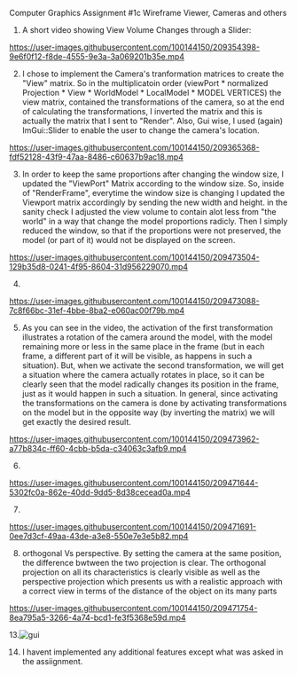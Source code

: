 Computer Graphics Assignment #1c
Wireframe Viewer, Cameras and others

1. A short video showing View Volume Changes through a Slider:

https://user-images.githubusercontent.com/100144150/209354398-9e6f0f12-f8de-4555-9e3a-3a069201b35e.mp4



2. I chose to implement the Camera's tranformation matrices to create the "View" matrix.
   So in the multiplicatoin order (viewPort * normalized Projection * View * WorldModel * LocalModel * MODEL VERTICES) the view matrix,
   contained the transformations of the camera, so at the end of calculating the transformations, I inverted the matrix and this is actually the matrix that I sent 
   to "Render".
   Also, Gui wise, I used (again) ImGui::Slider to enable the user to change the camera's location.


https://user-images.githubusercontent.com/100144150/209365368-fdf52128-43f9-47aa-8486-c60637b9ac18.mp4


3. In order to keep the same proportions after changing the window size, I updated the "ViewPort" Matrix according to the window size.
   So, inside of "RenderFrame", everytime the window size is changing I updated the Viewport matrix accordingly by sending the new width and height.
   in the sanity check I adjusted the view volume to contain alot less from "the world" in a way that change the model proportions radicly.
   Then I simply reduced the window, so that if the proportions were not preserved, the model (or part of it) would not be displayed on the screen.
   
   

https://user-images.githubusercontent.com/100144150/209473504-129b35d8-0241-4f95-8604-31d956229070.mp4


   
   
4.    


https://user-images.githubusercontent.com/100144150/209473088-7c8f66bc-31ef-4bbe-8ba2-e060ac00f79b.mp4



5. As you can see in the video, the activation of the first transformation illustrates a rotation of the camera around the model, with the model remaining more or less in the same place in the frame (but in each frame, a different part of it will be visible, as happens in such a situation).
But, when we activate the second transformation, we will get a situation where the camera actually rotates in place, so it can be clearly seen that the model radically changes its position in the frame, just as it would happen in such a situation.
In general, since activating the transformations on the camera is done by activating transformations on the model but in the opposite way (by inverting the matrix) we will get exactly the desired result.


https://user-images.githubusercontent.com/100144150/209473962-a77b834c-ff60-4cbb-b5da-c34063c3afb9.mp4




6.

https://user-images.githubusercontent.com/100144150/209471644-5302fc0a-862e-40dd-9dd5-8d38cecead0a.mp4

7.


https://user-images.githubusercontent.com/100144150/209471691-0ee7d3cf-49aa-43de-a3e8-550e7e3e5b82.mp4

8. orthogonal Vs perspective.
   By setting the camera at the same position, the difference bwtween the two projection is clear.
   The orthogonal projection on all its characteristics is clearly visible as well as the perspective projection which presents us with a realistic approach with a
    correct view in terms of the distance of the object on its many parts


https://user-images.githubusercontent.com/100144150/209471754-8ea795a5-3266-4a74-bcd1-fe3f5368e59d.mp4

13.![gui](https://user-images.githubusercontent.com/100144150/209474384-7b0a74a1-6412-4269-9de8-d2586d1bee17.JPG)

14. I havent implemented any additional features except what was asked in the assiignment.

